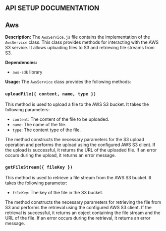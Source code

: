 ## API SETUP DOCUMENTATION

## Aws

**Description:**
The `AwsService.js` file contains the implementation of the `AwsService` class. This class provides methods for interacting with the AWS S3 service. It allows uploading files to S3 and retrieving file streams from S3.

**Dependencies:**

- `aws-sdk` library

**Usage:**
The `AwsService` class provides the following methods:

### `uploadFile({ content, name, type })`

This method is used to upload a file to the AWS S3 bucket. It takes the following parameters:

- `content`: The content of the file to be uploaded.
- `name`: The name of the file.
- `type`: The content type of the file.

The method constructs the necessary parameters for the S3 upload operation and performs the upload using the configured AWS S3 client. If the upload is successful, it returns the URL of the uploaded file. If an error occurs during the upload, it returns an error message.

### `getFileStream({ fileKey })`

This method is used to retrieve a file stream from the AWS S3 bucket. It takes the following parameter:

- `fileKey`: The key of the file in the S3 bucket.

The method constructs the necessary parameters for retrieving the file from S3 and performs the retrieval using the configured AWS S3 client. If the retrieval is successful, it returns an object containing the file stream and the URL of the file. If an error occurs during the retrieval, it returns an error message.
